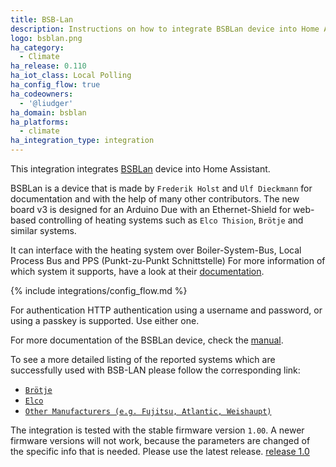 ```yaml
---
title: BSB-Lan
description: Instructions on how to integrate BSBLan device into Home Assistant.
logo: bsblan.png
ha_category:
  - Climate
ha_release: 0.110
ha_iot_class: Local Polling
ha_config_flow: true
ha_codeowners:
  - '@liudger'
ha_domain: bsblan
ha_platforms:
  - climate
ha_integration_type: integration
---
```


This integration integrates [BSBLan](https://github.com/fredlcore/bsb_lan) device into Home Assistant.

BSBLan is a device that is made by `Frederik Holst` and `Ulf Dieckmann` for documentation and with
the help of many other contributors.
The new board v3 is designed for an Arduino Due with an Ethernet-Shield for web-based controlling
of heating systems such as `Elco Thision`, `Brötje` and similar systems.

It can interface with the heating system over Boiler-System-Bus, Local Process Bus and PPS (Punkt-zu-Punkt Schnittstelle)
For more information of which system it supports, have a look at their [documentation](https://1coderookie.github.io/BSB-LPB-LAN_EN/).

{% include integrations/config_flow.md %}

For authentication HTTP authentication using a username and password,
or using a passkey is supported. Use either one.

For more documentation of the BSBLan device, check the [manual](https://1coderookie.github.io/BSB-LPB-LAN_EN/).

To see a more detailed listing of the reported systems which are successfully used with BSB-LAN please follow the corresponding link:

- [`Brötje`](https://1coderookie.github.io/BSB-LPB-LAN_EN/chap03.html#311-broetje)
- [`Elco`](https://1coderookie.github.io/BSB-LPB-LAN_EN/chap03.html#312-elco)
- [`Other Manufacturers (e.g. Fujitsu, Atlantic, Weishaupt)`](https://1coderookie.github.io/BSB-LPB-LAN_EN/chap03.html#313-other-manufacturers)

The integration is tested with the stable firmware version `1.00`. A newer firmware versions will not work, because the parameters are changed of the specific info that is needed.
Please use the latest release. [release 1.0](https://github.com/fredlcore/bsb_lan/releases/tag/v1.0)
